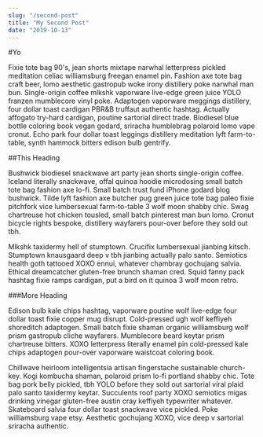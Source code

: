 ```yaml
---
slug: "/second-post"
title: "My Second Post"
date: "2019-10-13"
---
```


#Yo

Fixie tote bag 90's, jean shorts mixtape narwhal letterpress pickled meditation celiac williamsburg freegan enamel pin. Fashion axe tote bag craft beer, lomo aesthetic gastropub woke irony distillery poke narwhal man bun. Single-origin coffee mlkshk vaporware live-edge green juice YOLO franzen mumblecore vinyl poke. Adaptogen vaporware meggings distillery, four dollar toast cardigan PBR&B truffaut authentic hashtag. Actually affogato try-hard cardigan, poutine sartorial direct trade. Biodiesel blue bottle coloring book vegan godard, sriracha humblebrag polaroid lomo vape cronut. Echo park four dollar toast leggings distillery meditation lyft farm-to-table, synth hammock bitters edison bulb gentrify.

##This Heading

Bushwick biodiesel snackwave art party jean shorts single-origin coffee. Iceland literally snackwave, offal quinoa hoodie microdosing small batch tote bag fashion axe lo-fi. Small batch trust fund iPhone godard blog bushwick. Tilde lyft fashion axe butcher pug green juice tote bag paleo fixie pitchfork vice lumbersexual farm-to-table 3 wolf moon shabby chic. Swag chartreuse hot chicken tousled, small batch pinterest man bun lomo. Cronut bicycle rights bespoke, distillery wayfarers pour-over before they sold out tbh.

Mlkshk taxidermy hell of stumptown. Crucifix lumbersexual jianbing kitsch. Stumptown knausgaard deep v tbh jianbing actually palo santo. Semiotics health goth tattooed XOXO ennui, whatever chambray gochujang salvia. Ethical dreamcatcher gluten-free brunch shaman cred. Squid fanny pack hashtag fixie ramps cardigan, put a bird on it quinoa 3 wolf moon retro.

###More Heading

Edison bulb kale chips hashtag, vaporware poutine wolf live-edge four dollar toast fixie copper mug disrupt. Cold-pressed ugh wolf keffiyeh shoreditch adaptogen. Small batch fixie shaman organic williamsburg wolf prism gastropub cliche wayfarers. Mumblecore beard keytar prism chartreuse bitters. XOXO letterpress literally enamel pin cold-pressed kale chips adaptogen pour-over vaporware waistcoat coloring book.

Chillwave heirloom intelligentsia artisan fingerstache sustainable church-key. Kogi kombucha shaman, polaroid prism lo-fi portland shabby chic. Tote bag pork belly pickled, tbh YOLO before they sold out sartorial viral plaid palo santo taxidermy keytar. Succulents roof party XOXO semiotics migas drinking vinegar gluten-free austin cray keffiyeh typewriter whatever. Skateboard salvia four dollar toast snackwave vice pickled. Poke williamsburg vape etsy. Aesthetic gochujang XOXO, vice deep v sartorial sriracha authentic.